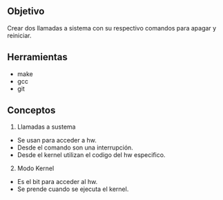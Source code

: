 ## Objetivo
Crear dos llamadas a sistema con su respectivo comandos para apagar y reiniciar.

## Herramientas 
* make
* gcc
* git

## Conceptos
1) Llamadas a sustema
  + Se usan para acceder a hw.
  + Desde el comando son una interrupción.
  + Desde el kernel utilizan el codigo del hw especifico.

2) Modo Kernel
  + Es el bit para acceder al hw.
  + Se prende cuando se ejecuta el kernel.
